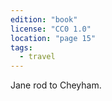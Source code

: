 ```yaml
---
edition: "book"
license: "CC0 1.0"
location: "page 15"
tags:
  - travel
---
```

Jane rod to
Cheyham.
